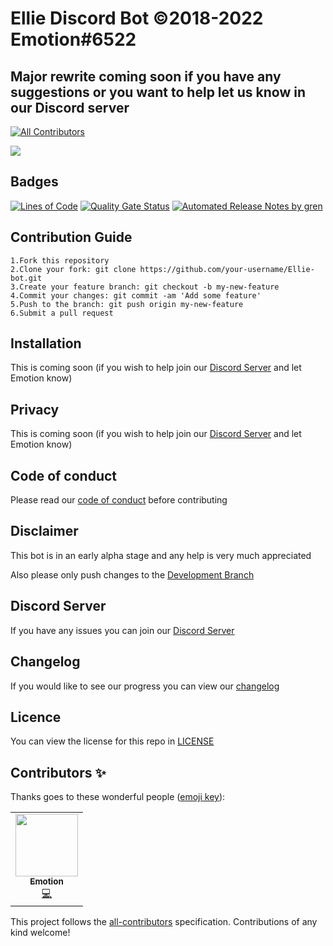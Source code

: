 # Ellie Discord Bot ©2018-2022 Emotion#6522

## Major rewrite coming soon if you have any suggestions or you want to help let us know in our Discord server
<!-- ALL-CONTRIBUTORS-BADGE:START - Do not remove or modify this section -->
[![All Contributors](https://img.shields.io/badge/all_contributors-1-orange.svg?style=flat-square)](#contributors-)
<!-- ALL-CONTRIBUTORS-BADGE:END -->

![](https://cdn.discordapp.com/attachments/765441543100170271/914327948667011132/Ellie_Concept_2_transparent_ver.png?size=2048)

## Badges

[![Lines of Code](https://sonarcloud.io/api/project_badges/measure?project=EllieBotDevs_Ellie-bot&metric=ncloc)](https://sonarcloud.io/summary/new_code?id=EllieBotDevs_Ellie-bot) [![Quality Gate Status](https://sonarcloud.io/api/project_badges/measure?project=EllieBotDevs_Ellie-bot&metric=alert_status)](https://sonarcloud.io/summary/new_code?id=EllieBotDevs_Ellie-bot) [![Automated Release Notes by gren](https://img.shields.io/badge/%F0%9F%A4%96-release%20notes-00B2EE.svg)](https://github-tools.github.io/github-release-notes/)

## Contribution Guide

```
1.Fork this repository
2.Clone your fork: git clone https://github.com/your-username/Ellie-bot.git
3.Create your feature branch: git checkout -b my-new-feature
4.Commit your changes: git commit -am 'Add some feature'
5.Push to the branch: git push origin my-new-feature
6.Submit a pull request
```

## Installation

This is coming soon (if you wish to help join our [Discord Server] and let Emotion know)

## Privacy

This is coming soon (if you wish to help join our [Discord Server] and let Emotion know)

## Code of conduct

Please read our [code of conduct](CODE_OF_CONDUCT.md) before contributing

## Disclaimer

This bot is in an early alpha stage and any help is very much appreciated

Also please only push changes to the [Development Branch](https://github.com/EllieBotDevs/Ellie-bot/tree/development)

## Discord Server

If you have any issues you can join our [Discord Server]

## Changelog

If you would like to see our progress you can view our [changelog](CHANGELOG.md)

## Licence

You can view the license for this repo in [LICENSE](LICENSE)

## Contributors ✨

Thanks goes to these wonderful people ([emoji key](https://allcontributors.org/docs/en/emoji-key)):

<!-- ALL-CONTRIBUTORS-LIST:START - Do not remove or modify this section -->
<!-- prettier-ignore-start -->
<!-- markdownlint-disable -->
<table>
  <tr>
    <td align="center"><a href="https://www.emotionchild.com"><img src="https://avatars.githubusercontent.com/u/36905598?v=4?s=100" width="100px;" alt=""/><br /><sub><b>Emotion</b></sub></a><br /><a href="https://github.com/EllieBotDevs/Ellie-v4/commits?author=EmotionChild" title="Code">💻</a></td>
  </tr>
</table>

<!-- markdownlint-restore -->
<!-- prettier-ignore-end -->

<!-- ALL-CONTRIBUTORS-LIST:END -->

This project follows the [all-contributors](https://github.com/all-contributors/all-contributors) specification. Contributions of any kind welcome!

[Discord Server]: https://discord.gg/SVQVzJq

